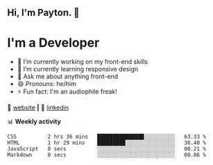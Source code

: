 ## Hi, I'm Payton. 👋
# I'm a Developer

- 🔭 I’m currently working on my front-end skills
- 🌱 I’m currently learning responsive design
- 💬 Ask me about anything front-end
- 😄 Pronouns: he/him
- ⚡ Fun fact: I'm an audiophile freak!

🏡 [website][website] **|**
👔 [linkedin][linkedin]

📊 **Weekly activity**
<!--START_SECTION:waka-->
```text
CSS          2 hrs 36 mins   ███████████████░░░░░░░░░░   63.33 % 
HTML         1 hr 29 mins    █████████░░░░░░░░░░░░░░░░   36.40 % 
JavaScript   0 secs          ░░░░░░░░░░░░░░░░░░░░░░░░░   00.21 % 
Markdown     0 secs          ░░░░░░░░░░░░░░░░░░░░░░░░░   00.06 %
```
<!--END_SECTION:waka-->

[website]: https://payton-burr.github.io
[linkedin]: https://www.linkedin.com/in/payton-burr
